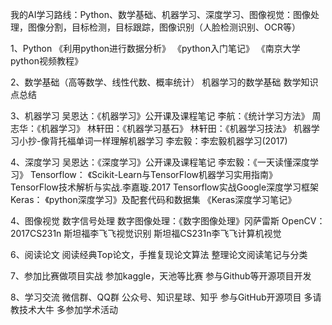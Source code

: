 我的AI学习路线：Python、数学基础、机器学习、深度学习、图像视觉：图像处理，图像分割，目标检测，目标跟踪，图像识别（人脸检测识别、OCR等）

1、Python
	《利用python进行数据分析》
	《python入门笔记》
	《南京大学python视频教程》
	
2、数学基础（高等数学、线性代数、概率统计）
	机器学习的数学基础
	数学知识点总结

3、机器学习
	吴恩达：《机器学习》公开课及课程笔记
	李航：《统计学习方法》
	周志华：《机器学习》
	林轩田：《机器学习基石》
	林轩田：《机器学习技法》
	机器学习小抄-像背托福单词一样理解机器学习
	李宏毅：李宏毅机器学习(2017)

4、深度学习
	吴恩达：《深度学习》公开课及课程笔记
	李宏毅：《一天读懂深度学习》
	Tensorflow：
		《Scikit-Learn与TensorFlow机器学习实用指南》
		TensorFlow技术解析与实战.李嘉璇.2017
		Tensorflow实战Google深度学习框架
	Keras：
		《python深度学习》及配套代码和数据集
		《Keras深度学习笔记》

4、图像视觉
	数字信号处理
	数字图像处理：《数字图像处理》冈萨雷斯
	OpenCV：
		2017CS231n 斯坦福李飞飞视觉识别
		斯坦福CS231n李飞飞计算机视觉

6、阅读论文
	阅读经典Top论文，手推复现论文算法
	整理论文阅读笔记与分类
	
7、参加比赛做项目实战
	参加kaggle，天池等比赛
	参与Github等开源项目开发

8、学习交流
	微信群、QQ群
	公众号、知识星球、知乎
	参与GitHub开源项目
	多请教技术大牛
	多参加学术活动
